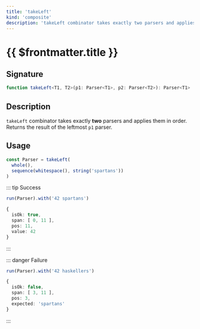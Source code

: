 ```yaml
---
title: 'takeLeft'
kind: 'composite'
description: 'takeLeft combinator takes exactly two parsers and applies them in order. Returns the result of the leftmost parser.'
---
```


# {{ $frontmatter.title }} <Composite />

## Signature

```ts
function takeLeft<T1, T2>(p1: Parser<T1>, p2: Parser<T2>): Parser<T1>
```

## Description

`takeLeft` combinator takes exactly **two** parsers and applies them in order. Returns the result of the leftmost `p1` parser.

## Usage

```ts
const Parser = takeLeft(
  whole(),
  sequence(whitespace(), string('spartans'))
)
```

::: tip Success
```ts
run(Parser).with('42 spartans')

{
  isOk: true,
  span: [ 0, 11 ],
  pos: 11,
  value: 42
}
```
:::

::: danger Failure
```ts
run(Parser).with('42 haskellers')

{
  isOk: false,
  span: [ 3, 11 ],
  pos: 3,
  expected: 'spartans'
}
```
:::
